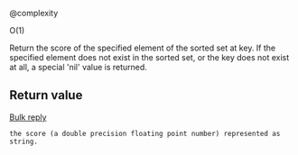 @complexity

O(1)


Return the score of the specified element of the sorted set at key.
If the specified element does not exist in the sorted set, or the key
does not exist at all, a special 'nil' value is returned.

## Return value

[Bulk reply][1]

	the score (a double precision floating point number) represented as string.
	



[1]: /p/redis/wiki/ReplyTypes
